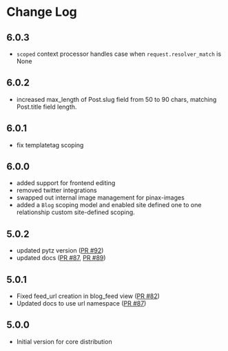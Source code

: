 # Change Log

## 6.0.3

* `scoped` context processor handles case when `request.resolver_match` is None

## 6.0.2

* increased max_length of Post.slug field from 50 to 90 chars, matching Post.title field length.

## 6.0.1

* fix templatetag scoping

## 6.0.0

* added support for frontend editing
* removed twitter integrations
* swapped out internal image management for pinax-images
* added a `Blog` scoping model and enabled site defined one to one relationship
  custom site-defined scoping.

## 5.0.2

* updated pytz version ([PR #92](https://github.com/pinax/pinax-blog/pull/92))
* updated docs ([PR #87](https://github.com/pinax/pinax-blog/pull/87), [PR #89](https://github.com/pinax/pinax-blog/pull/89))

## 5.0.1

* Fixed feed_url creation in blog_feed view ([PR #82](https://github.com/pinax/pinax-blog/pull/82))
* Updated docs to use url namespace ([PR #87](https://github.com/pinax/pinax-blog/pull/87))

## 5.0.0

* Initial version for core distribution

